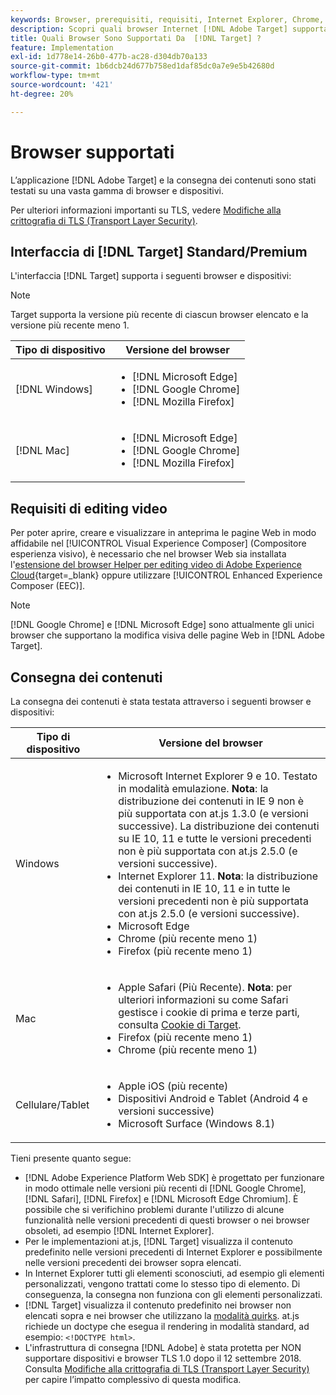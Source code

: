 ```yaml
---
keywords: Browser, prerequisiti, requisiti, Internet Explorer, Chrome, Firefox, Safari, Android, Surface, Browser0
description: Scopri quali browser Internet [!DNL Adobe Target] supportano per la relativa interfaccia e per la distribuzione dei contenuti.
title: Quali Browser Sono Supportati Da  [!DNL Target] ?
feature: Implementation
exl-id: 1d778e14-26b0-477b-ac28-d304db70a133
source-git-commit: 1b6dcb24d677b758ed1daf85dc0a7e9e5b42680d
workflow-type: tm+mt
source-wordcount: '421'
ht-degree: 20%

---
```


# Browser supportati

L’applicazione [!DNL Adobe Target] e la consegna dei contenuti sono stati testati su una vasta gamma di browser e dispositivi.

Per ulteriori informazioni importanti su TLS, vedere [Modifiche alla crittografia di TLS (Transport Layer Security)](tls-transport-layer-security-encryption.md).

## Interfaccia di [!DNL Target] Standard/Premium

L&#39;interfaccia [!DNL Target] supporta i seguenti browser e dispositivi:

>[!NOTE]
>
>Target supporta la versione più recente di ciascun browser elencato e la versione più recente meno 1.


| Tipo di dispositivo | Versione del browser |
|--- |--- |
| [!DNL Windows] | <ul><li>[!DNL Microsoft Edge]</li><li>[!DNL Google Chrome]</li><li>[!DNL Mozilla Firefox]</li></ul> |
| [!DNL Mac] | <ul><li>[!DNL Microsoft Edge]</li><li>[!DNL Google Chrome]</li><li>[!DNL Mozilla Firefox]</li></ul> |

## Requisiti di editing video

Per poter aprire, creare e visualizzare in anteprima le pagine Web in modo affidabile nel [!UICONTROL Visual Experience Composer] (Compositore esperienza visivo), è necessario che nel browser Web sia installata l&#39;[estensione del browser Helper per editing video di Adobe Experience Cloud](https://experienceleague.adobe.com/en/docs/target/using/experiences/vec/troubleshoot-composer/visual-editing-helper-extension){target=_blank} oppure utilizzare [!UICONTROL Enhanced Experience Composer (EEC)].

>[!NOTE]
>
>[!DNL Google Chrome] e [!DNL Microsoft Edge] sono attualmente gli unici browser che supportano la modifica visiva delle pagine Web in [!DNL Adobe Target].


## Consegna dei contenuti

La consegna dei contenuti è stata testata attraverso i seguenti browser e dispositivi:

| Tipo di dispositivo | Versione del browser |
|--- |--- |
| Windows | <ul><li>Microsoft Internet Explorer 9 e 10. Testato in modalità emulazione. **Nota**: la distribuzione dei contenuti in IE 9 non è più supportata con at.js 1.3.0 (e versioni successive). La distribuzione dei contenuti su IE 10, 11 e tutte le versioni precedenti non è più supportata con at.js 2.5.0 (e versioni successive).</li><li>Internet Explorer 11. **Nota**: la distribuzione dei contenuti in IE 10, 11 e in tutte le versioni precedenti non è più supportata con at.js 2.5.0 (e versioni successive).</li><li>Microsoft Edge</li><li>Chrome (più recente meno 1)</li><li>Firefox (più recente meno 1)</li></ul> |
| Mac | <ul><li>Apple Safari (Più Recente). **Nota**: per ulteriori informazioni su come Safari gestisce i cookie di prima e terze parti, consulta [Cookie di Target](../implement/client-side/atjs/atjs-cookies.md).</li><li>Firefox (più recente meno 1)</li><li>Chrome (più recente meno 1)</li></ul> |
| Cellulare/Tablet | <ul><li>Apple iOS (più recente)</li><li>Dispositivi Android e Tablet (Android 4 e versioni successive)</li><li>Microsoft Surface (Windows 8.1)</li></ul> |

Tieni presente quanto segue:

* [!DNL Adobe Experience Platform Web SDK] è progettato per funzionare in modo ottimale nelle versioni più recenti di [!DNL Google Chrome], [!DNL Safari], [!DNL Firefox] e [!DNL Microsoft Edge Chromium]. È possibile che si verifichino problemi durante l&#39;utilizzo di alcune funzionalità nelle versioni precedenti di questi browser o nei browser obsoleti, ad esempio [!DNL Internet Explorer].
* Per le implementazioni at.js, [!DNL Target] visualizza il contenuto predefinito nelle versioni precedenti di Internet Explorer e possibilmente nelle versioni precedenti dei browser sopra elencati.
* In Internet Explorer tutti gli elementi sconosciuti, ad esempio gli elementi personalizzati, vengono trattati come lo stesso tipo di elemento. Di conseguenza, la consegna non funziona con gli elementi personalizzati.
* [!DNL Target] visualizza il contenuto predefinito nei browser non elencati sopra e nei browser che utilizzano la [modalità quirks](https://en.wikipedia.org/wiki/Quirks_mode). at.js richiede un doctype che esegua il rendering in modalità standard, ad esempio: `<!DOCTYPE html>`.
* L&#39;infrastruttura di consegna [!DNL Adobe] è stata protetta per NON supportare dispositivi e browser TLS 1.0 dopo il 12 settembre 2018. Consulta [Modifiche alla crittografia di TLS (Transport Layer Security)](../before-implement/tls-transport-layer-security-encryption.md) per capire l’impatto complessivo di questa modifica.
